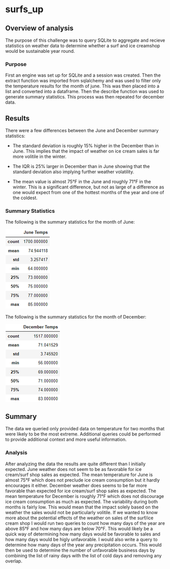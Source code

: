 # surfs_up

## Overview of analysis

The purpose of this challenge was to query SQLite to aggregate and recieve statistics on weather data to determine whether a surf and ice creamshop would be sustainable year round. 

### Purpose

First an engine was set up for SQLite and a session was created. Then the extract function was imported from sqlalchemy and was used to filter only the temperature results for the month of june. This was then placed into a list and
converted into a dataframe. Then the describe function was used to generate summary statistics. This process was then repeated for december data.
	
## Results

There were a few differences between the June and December summary statistics: 

* The standard deviation is roughly 15% higher in the December than in June. This implies that the impact of weather on ice cream sales is far more volitile in the winter.    

* The IQR is 25% larger in December than in June showing that the standard deviation also implying further weather volatility.

* The mean value is almost 75°F in the June and roughly 71°F in the winter. This is a significant difference, but not as large of a difference as one would expect from one of the hottest months of the year and one of the coldest. 

### Summary Statistics

The following is the summary statistics for the month of June:

![](Resources/June_w_stats.PNG)


The following is the summary statistics for the month of December:

![](Resources/Dec_w_stats.PNG)


## Summary

The data we queried only provided data on temperature for two months that were likely to be the most extreme. Additional queries could be performed to provide additional context and more useful information. 
 
### Analysis

After analyzing the data the results are quite different than I initially expected. June weather does not seem to be as favorable for ice cream/surf shop sales as expected. The mean temperature for June is almost 75°F which does not 
preclude ice cream consumption but it hardly encourages it either. December weather does seems to be far more favorable than expected for ice cream/surf shop sales as expected. The mean temperature for December is roughly 71°F which 
does not discourage ice cream consumption as much as expected. The variability during both months is fairly low. This would mean that the impact solely based on the weather the sales would not be particularly volitile. If we wanted to 
know more about the potential effects of the weather on sales of the surf/ice cream shop I would run two queries to count how many days of the year are above 85°F and how many days are below 70°F. This would likely be a quick way of 
determining how many days would be favorable to sales and how many days would be higly unfavorable. I would also write a query to determine how many days of the year any precipitation occurs. This would then be used to determine the 
number of unfavorable business days by combining the list of rainy days with the list of cold days and removing any overlap. 